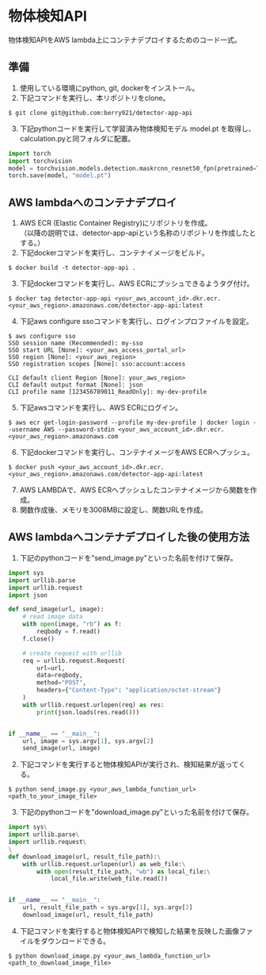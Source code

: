 # 物体検知API

物体検知APIをAWS lambda上にコンテナデプロイするためのコード一式。

## 準備

1. 使用している環境にpython, git, dockerをインストール。
2. 下記コマンドを実行し、本リポジトリをclone。
```shell
$ git clone git@github.com:berry921/detector-app-api
```
3. 下記pythonコードを実行して学習済み物体検知モデル model.pt を取得し、calculation.pyと同フォルダに配置。
```python
import torch
import torchvision
model = torchvision.models.detection.maskrcnn_resnet50_fpn(pretrained=True)
torch.save(model, "model.pt")
```
## AWS lambdaへのコンテナデプロイ
1. AWS ECR (Elastic Container Registry)にリポジトリを作成。\
（以降の説明では、detector-app-apiという名称のリポジトリを作成したとする。）
2. 下記dockerコマンドを実行し、コンテナイメージをビルド。
```shell
$ docker build -t detector-app-api .
```
3. 下記dockerコマンドを実行し、AWS ECRにプッシュできるようタグ付け。
```shell
$ docker tag detector-app-api <your_aws_account_id>.dkr.ecr.<your_aws_region>.amazonaws.com/detector-app-api:latest
```
4. 下記aws configure ssoコマンドを実行し、ログインプロファイルを設定。
```shell
$ aws configure sso
SSO session name (Recommended): my-sso
SSO start URL [None]: <your_aws_access_portal_url>
SSO region [None]: <your_aws_region>
SSO registration scopes [None]: sso:account:access

CLI default client Region [None]: your_aws_region>
CLI default output format [None]: json
CLI profile name [123456789011_ReadOnly]: my-dev-profile
```
5. 下記awsコマンドを実行し、AWS ECRにログイン。
```shell
$ aws ecr get-login-password --profile my-dev-profile | docker login --username AWS --password-stdin <your_aws_account_id>.dkr.ecr.<your_aws_region>.amazonaws.com
```
6. 下記dockerコマンドを実行し、コンテナイメージをAWS ECRへプッシュ。
```shell
$ docker push <your_aws_account_id>.dkr.ecr.<your_aws_region>.amazonaws.com/detector-app-api:latest
```
7. AWS LAMBDAで、AWS ECRへプッシュしたコンテナイメージから関数を作成。
8. 関数作成後、メモリを3008MBに設定し、関数URLを作成。

## AWS lambdaへコンテナデプロイした後の使用方法

1. 下記のpythonコードを"send_image.py"といった名前を付けて保存。
```python:send_image.py
import sys
import urllib.parse
import urllib.request
import json

def send_image(url, image):
    # read image data
    with open(image, "rb") as f:
        reqbody = f.read()
    f.close()

    # create request with urllib
    req = urllib.request.Request(
        url=url,
        data=reqbody,
        method="POST",
        headers={"Content-Type": "application/octet-stream"}
    )
    with urllib.request.urlopen(req) as res:
        print(json.loads(res.read()))


if __name__ == "__main__":
    url, image = sys.argv[1], sys.argv[2]
    send_image(url, image)
```
2. 下記コマンドを実行すると物体検知APIが実行され、検知結果が返ってくる。
```shell
$ python send_image.py <your_aws_lambda_function_url> <path_to_your_image_file>
```
3. 下記のpythonコードを"download_image.py"といった名前を付けて保存。
```python:download_image.py
import sys\
import urllib.parse\
import urllib.request\
\
def download_image(url, result_file_path):\
    with urllib.request.urlopen(url) as web_file:\
        with open(result_file_path, "wb") as local_file:\
            local_file.write(web_file.read())


if __name__ == "__main__":
    url, result_file_path = sys.argv[1], sys.argv[2]
    download_image(url, result_file_path)
```
4. 下記コマンドを実行すると物体検知APIで検知した結果を反映した画像ファイルをダウンロードできる。
```shell
$ python download_image.py <your_aws_lambda_function_url> <path_to_download_image_file>
```